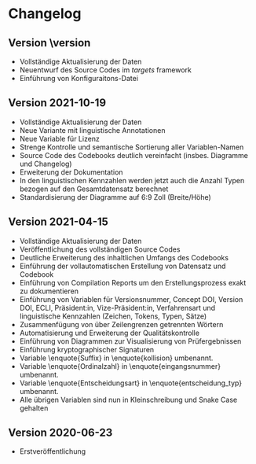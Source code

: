 
# Changelog


## Version \version

- Vollständige Aktualisierung der Daten
- Neuentwurf des Source Codes im *targets* framework
- Einführung von Konfiguraitons-Datei



## Version 2021-10-19

- Vollständige Aktualisierung der Daten
- Neue Variante mit linguistische Annotationen 
- Neue Variable für Lizenz
- Strenge Kontrolle und semantische Sortierung aller Variablen-Namen
- Source Code des Codebooks deutlich vereinfacht (insbes. Diagramme und Changelog)
- Erweiterung der Dokumentation
- In den linguistischen Kennzahlen werden jetzt auch die Anzahl Typen bezogen auf den Gesamtdatensatz berechnet
- Standardisierung der Diagramme auf 6:9 Zoll (Breite/Höhe) 



## Version 2021-04-15

- Vollständige Aktualisierung der Daten
- Veröffentlichung des vollständigen Source Codes
- Deutliche Erweiterung des inhaltlichen Umfangs des Codebooks
- Einführung der vollautomatischen Erstellung von Datensatz und Codebook
- Einführung von Compilation Reports um den Erstellungsprozess exakt zu dokumentieren
- Einführung von Variablen für Versionsnummer, Concept DOI, Version DOI, ECLI, Präsident:in, Vize-Präsident:in, Verfahrensart und linguistische Kennzahlen (Zeichen, Tokens, Typen, Sätze)
- Zusammenfügung von über Zeilengrenzen getrennten Wörtern
- Automatisierung und Erweiterung der Qualitätskontrolle
- Einführung von Diagrammen zur Visualisierung von Prüfergebnissen
- Einführung kryptographischer Signaturen
- Variable \enquote{Suffix} in \enquote{kollision} umbenannt.
- Variable \enquote{Ordinalzahl} in \enquote{eingangsnummer} umbenannt.
- Variable \enquote{Entscheidungsart} in \enquote{entscheidung\_typ} umbenannt.
- Alle übrigen Variablen sind nun in Kleinschreibung und Snake Case gehalten



## Version 2020-06-23

- Erstveröffentlichung

